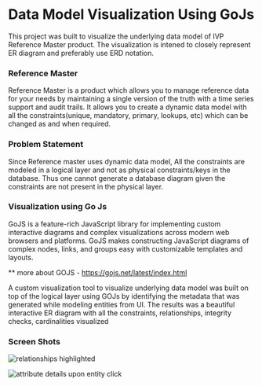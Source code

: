# Data Model Visualization Using GoJs

This project was built to visualize the underlying data model of IVP Reference Master product. The visualization is intened to closely represent ER diagram and preferably use ERD notation.

### Reference Master

Reference Master is a product which allows you to manage reference data for your needs by maintaining a single version of the truth with a time series support and audit trails. It allows you to create a dynamic data model with all the constraints(unique, mandatory, primary, lookups, etc) which can be changed as and when required.

### Problem Statement

Since Reference master uses dynamic data model, All the constraints are modeled in a logical layer and not as physical constraints/keys in the database. Thus one cannot generate a database diagram given the constraints are not present in the physical layer.

### Visualization using Go Js

GoJS is a feature-rich JavaScript library for implementing custom interactive diagrams and complex visualizations across modern web browsers and platforms. GoJS makes constructing JavaScript diagrams of complex nodes, links, and groups easy with customizable templates and layouts.

** more about GOJS - https://gojs.net/latest/index.html

A custom visualization tool to visualize underlying data model was built on top of the logical layer using GOJs by identifying the metadata that was generated while modeling entities from UI. The results was a beautiful interactive ER diagram with all the constraints, relationships, integrity checks, cardinalities visualized


### Screen Shots

![relationships highlighted](https://user-images.githubusercontent.com/8515036/33111917-754f9148-cf76-11e7-8840-07565f166d58.png)

![attribute details upon entity click](https://user-images.githubusercontent.com/8515036/33111914-6ed67b38-cf76-11e7-86cb-a8994f60a684.png)



